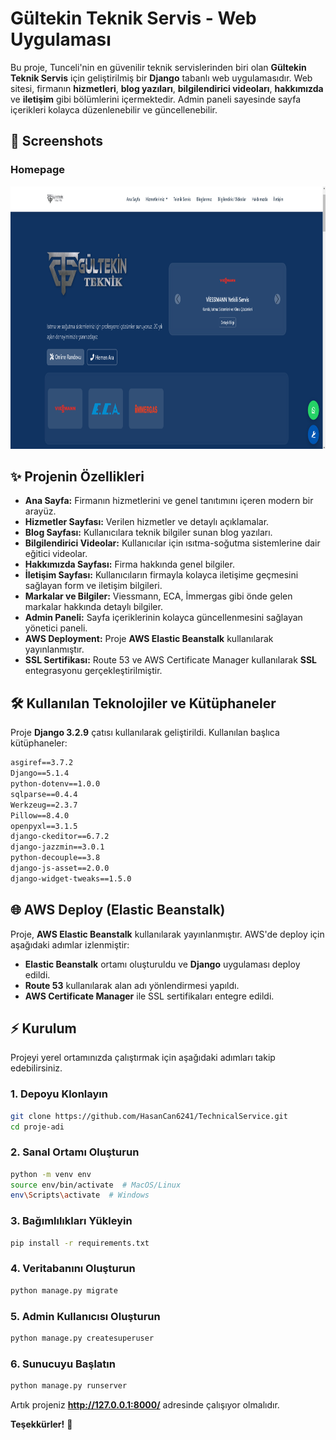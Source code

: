 # Gültekin Teknik Servis - Web Uygulaması

Bu proje, Tunceli'nin en güvenilir teknik servislerinden biri olan **Gültekin Teknik Servis** için geliştirilmiş bir **Django** tabanlı web uygulamasıdır. Web sitesi, firmanın **hizmetleri**, **blog yazıları**, **bilgilendirici videoları**, **hakkımızda** ve **iletişim** gibi bölümlerini içermektedir. Admin paneli sayesinde sayfa içerikleri kolayca düzenlenebilir ve güncellenebilir.

## 📸 Screenshots

### Homepage
<img src="images/home.png" alt="home" width="800" height="420">

## ✨ Projenin Özellikleri
- **Ana Sayfa:** Firmanın hizmetlerini ve genel tanıtımını içeren modern bir arayüz.
- **Hizmetler Sayfası:** Verilen hizmetler ve detaylı açıklamalar.
- **Blog Sayfası:** Kullanıcılara teknik bilgiler sunan blog yazıları.
- **Bilgilendirici Videolar:** Kullanıcılar için ısıtma-soğutma sistemlerine dair eğitici videolar.
- **Hakkımızda Sayfası:** Firma hakkında genel bilgiler.
- **İletişim Sayfası:** Kullanıcıların firmayla kolayca iletişime geçmesini sağlayan form ve iletişim bilgileri.
- **Markalar ve Bilgiler:** Viessmann, ECA, İmmergas gibi önde gelen markalar hakkında detaylı bilgiler.
- **Admin Paneli:** Sayfa içeriklerinin kolayca güncellenmesini sağlayan yönetici paneli.
- **AWS Deployment:** Proje **AWS Elastic Beanstalk** kullanılarak yayınlanmıştır.
- **SSL Sertifikası:** Route 53 ve AWS Certificate Manager kullanılarak **SSL** entegrasyonu gerçekleştirilmiştir.

## 🛠 Kullanılan Teknolojiler ve Kütüphaneler
Proje **Django 3.2.9** çatısı kullanılarak geliştirildi. Kullanılan başlıca kütüphaneler:

```txt
asgiref==3.7.2
Django==5.1.4
python-dotenv==1.0.0
sqlparse==0.4.4
Werkzeug==2.3.7
Pillow==8.4.0
openpyxl==3.1.5
django-ckeditor==6.7.2
django-jazzmin==3.0.1
python-decouple==3.8
django-js-asset==2.0.0
django-widget-tweaks==1.5.0
```

## 🌐 AWS Deploy (Elastic Beanstalk)
Proje, **AWS Elastic Beanstalk** kullanılarak yayınlanmıştır. AWS'de deploy için aşağıdaki adımlar izlenmiştir:

- **Elastic Beanstalk** ortamı oluşturuldu ve **Django** uygulaması deploy edildi.
- **Route 53** kullanılarak alan adı yönlendirmesi yapıldı.
- **AWS Certificate Manager** ile SSL sertifikaları entegre edildi.


## ⚡ Kurulum
Projeyi yerel ortamınızda çalıştırmak için aşağıdaki adımları takip edebilirsiniz.

### 1. Depoyu Klonlayın
```bash
git clone https://github.com/HasanCan6241/TechnicalService.git
cd proje-adi
```

### 2. Sanal Ortamı Oluşturun
```bash
python -m venv env
source env/bin/activate  # MacOS/Linux
env\Scripts\activate  # Windows
```

### 3. Bağımlılıkları Yükleyin
```bash
pip install -r requirements.txt
```

### 4. Veritabanını Oluşturun
```bash
python manage.py migrate
```

### 5. Admin Kullanıcısı Oluşturun
```bash
python manage.py createsuperuser
```

### 6. Sunucuyu Başlatın
```bash
python manage.py runserver
```

Artık projeniz **http://127.0.0.1:8000/** adresinde çalışıyor olmalıdır.


**Teşekkürler!** 🚀


